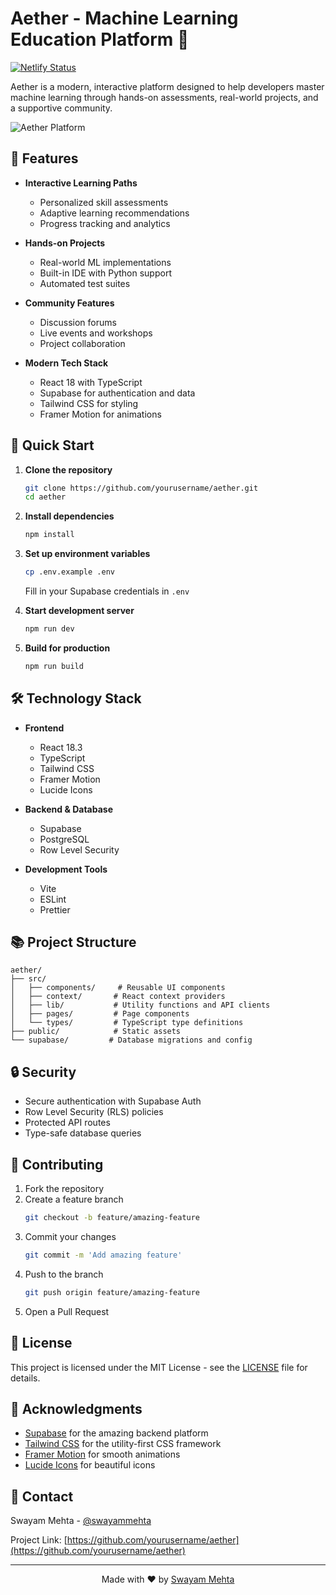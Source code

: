 # Aether - Machine Learning Education Platform 🚀

[![Netlify Status](https://api.netlify.com/api/v1/badges/your-badge-id/deploy-status)](https://app.netlify.com/sites/aetherlearn/deploys)

Aether is a modern, interactive platform designed to help developers master machine learning through hands-on assessments, real-world projects, and a supportive community.

![Aether Platform](https://images.unsplash.com/photo-1516321318423-f06f85e504b3?auto=format&fit=crop&q=80&w=1200)

## 🌟 Features

- **Interactive Learning Paths**
  - Personalized skill assessments
  - Adaptive learning recommendations
  - Progress tracking and analytics

- **Hands-on Projects**
  - Real-world ML implementations
  - Built-in IDE with Python support
  - Automated test suites

- **Community Features**
  - Discussion forums
  - Live events and workshops
  - Project collaboration

- **Modern Tech Stack**
  - React 18 with TypeScript
  - Supabase for authentication and data
  - Tailwind CSS for styling
  - Framer Motion for animations

## 🚀 Quick Start

1. **Clone the repository**
   ```bash
   git clone https://github.com/yourusername/aether.git
   cd aether
   ```

2. **Install dependencies**
   ```bash
   npm install
   ```

3. **Set up environment variables**
   ```bash
   cp .env.example .env
   ```
   Fill in your Supabase credentials in `.env`

4. **Start development server**
   ```bash
   npm run dev
   ```

5. **Build for production**
   ```bash
   npm run build
   ```

## 🛠️ Technology Stack

- **Frontend**
  - React 18.3
  - TypeScript
  - Tailwind CSS
  - Framer Motion
  - Lucide Icons

- **Backend & Database**
  - Supabase
  - PostgreSQL
  - Row Level Security

- **Development Tools**
  - Vite
  - ESLint
  - Prettier

## 📚 Project Structure

```
aether/
├── src/
│   ├── components/     # Reusable UI components
│   ├── context/       # React context providers
│   ├── lib/           # Utility functions and API clients
│   ├── pages/         # Page components
│   └── types/         # TypeScript type definitions
├── public/            # Static assets
└── supabase/         # Database migrations and config
```

## 🔒 Security

- Secure authentication with Supabase Auth
- Row Level Security (RLS) policies
- Protected API routes
- Type-safe database queries

## 🤝 Contributing

1. Fork the repository
2. Create a feature branch
   ```bash
   git checkout -b feature/amazing-feature
   ```
3. Commit your changes
   ```bash
   git commit -m 'Add amazing feature'
   ```
4. Push to the branch
   ```bash
   git push origin feature/amazing-feature
   ```
5. Open a Pull Request

## 📝 License

This project is licensed under the MIT License - see the [LICENSE](LICENSE) file for details.

## 🙏 Acknowledgments

- [Supabase](https://supabase.com/) for the amazing backend platform
- [Tailwind CSS](https://tailwindcss.com/) for the utility-first CSS framework
- [Framer Motion](https://www.framer.com/motion/) for smooth animations
- [Lucide Icons](https://lucide.dev/) for beautiful icons

## 📧 Contact

Swayam Mehta - [@swayammehta](https://twitter.com/swayammehta)

Project Link: [https://github.com/yourusername/aether](https://github.com/yourusername/aether)

---

<p align="center">Made with ❤️ by <a href="https://github.com/Swayyum">Swayam Mehta</a></p>

